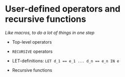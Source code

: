 # User-defined operators and recursive functions

_Like macros, to do a lot of things in one step_

 - Top-level operators

 - `RECURSIVE` operators

 - LET-definitions: `LET d_1 == e_1 ... d_n == e_n IN e`

 - Recursive functions 

